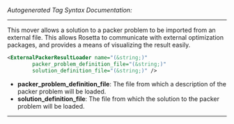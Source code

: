 <!-- THIS IS AN AUTOGENERATED FILE: Don't edit it directly, instead change the schema definition in the code itself. -->

_Autogenerated Tag Syntax Documentation:_

---
This mover allows a solution to a packer problem to be imported from an external file.  This allows Rosetta to communicate with external optimization packages, and provides a means of visualizing the result easily.

```xml
<ExternalPackerResultLoader name="(&string;)"
        packer_problem_definition_file="(&string;)"
        solution_definition_file="(&string;)" />
```

-   **packer_problem_definition_file**: The file from which a description of the packer problem will be loaded.
-   **solution_definition_file**: The file from which the solution to the packer problem will be loaded.

---
